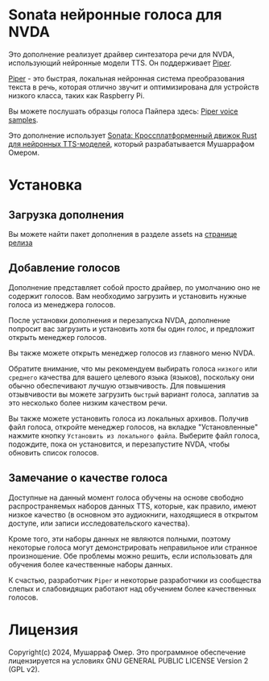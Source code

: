 # Sonata нейронные голоса для NVDA

Это дополнение реализует драйвер синтезатора речи для NVDA, использующий нейронные модели TTS. Он поддерживает [Piper](https://github.com/rhasspy/piper).

[Piper](https://github.com/rhasspy/piper) - это быстрая, локальная нейронная система преобразования текста в речь, которая отлично звучит и оптимизирована для устройств низкого класса, таких как Raspberry Pi.

Вы можете послушать образцы голоса Пайпера здесь: [Piper voice samples](https://rhasspy.github.io/piper-samples/).

Это дополнение использует [Sonata: Кроссплатформенный движок Rust для нейронных TTS-моделей](https://github.com/mush42/sonata), который разрабатывается Мушаррафом Омером.


# Установка

## Загрузка дополнения

Вы можете найти пакет дополнения в разделе assets на [странице релиза](https://github.com/mush42/sonata-nvda/releases/latest)

## Добавление голосов

Дополнение представляет собой просто драйвер, по умолчанию оно не содержит голосов. Вам необходимо загрузить и установить нужные голоса из менеджера голосов.

После установки дополнения и перезапуска NVDA, дополнение попросит вас загрузить и установить хотя бы один голос, и предложит открыть менеджер голосов.

Вы также можете открыть менеджер голосов из главного меню NVDA.

Обратите внимание, что мы рекомендуем выбирать голоса `низкого` или `среднего` качества для вашего целевого языка (языков), поскольку они обычно обеспечивают лучшую отзывчивость. Для повышения отзывчивости вы можете загрузить `быстрый` вариант голоса, заплатив за это несколько более низким качеством речи.

Вы также можете установить голоса из локальных архивов. Получив файл голоса, откройте менеджер голосов, на вкладке "Установленные" нажмите кнопку `Установить из локального файла`. Выберите файл голоса, подождите, пока он установится, и перезапустите NVDA, чтобы обновить список голосов.

## Замечание о качестве голоса

Доступные на данный момент голоса обучены на основе свободно распространяемых наборов данных TTS, которые, как правило, имеют низкое качество (в основном это аудиокниги, находящиеся в открытом доступе, или записи исследовательского качества).

Кроме того, эти наборы данных не являются полными, поэтому некоторые голоса могут демонстрировать неправильное или странное произношение. Обе проблемы можно решить, если использовать для обучения более качественные наборы данных.

К счастью, разработчик `Piper` и некоторые разработчики из сообщества слепых и слабовидящих работают над обучением более качественных голосов.

# Лицензия

Copyright(c) 2024, Мушарраф Омер. Это программное обеспечение лицензируется на условиях GNU GENERAL PUBLIC LICENSE Version 2 (GPL v2).
